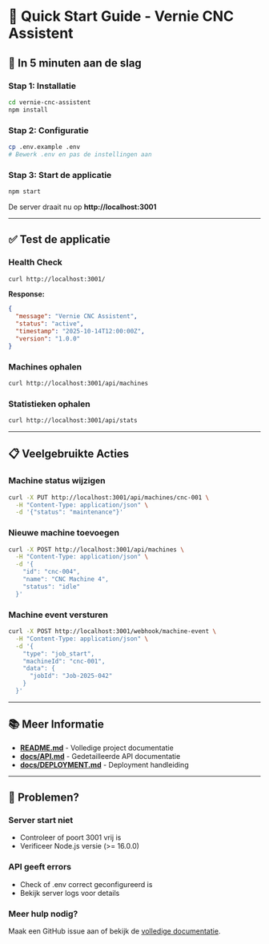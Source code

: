 # 🎯 Quick Start Guide - Vernie CNC Assistent

## 🚀 In 5 minuten aan de slag

### Stap 1: Installatie
```bash
cd vernie-cnc-assistent
npm install
```

### Stap 2: Configuratie
```bash
cp .env.example .env
# Bewerk .env en pas de instellingen aan
```

### Stap 3: Start de applicatie
```bash
npm start
```

De server draait nu op **http://localhost:3001**

---

## ✅ Test de applicatie

### Health Check
```bash
curl http://localhost:3001/
```

**Response:**
```json
{
  "message": "Vernie CNC Assistent",
  "status": "active",
  "timestamp": "2025-10-14T12:00:00Z",
  "version": "1.0.0"
}
```

### Machines ophalen
```bash
curl http://localhost:3001/api/machines
```

### Statistieken ophalen
```bash
curl http://localhost:3001/api/stats
```

---

## 📋 Veelgebruikte Acties

### Machine status wijzigen
```bash
curl -X PUT http://localhost:3001/api/machines/cnc-001 \
  -H "Content-Type: application/json" \
  -d '{"status": "maintenance"}'
```

### Nieuwe machine toevoegen
```bash
curl -X POST http://localhost:3001/api/machines \
  -H "Content-Type: application/json" \
  -d '{
    "id": "cnc-004",
    "name": "CNC Machine 4",
    "status": "idle"
  }'
```

### Machine event versturen
```bash
curl -X POST http://localhost:3001/webhook/machine-event \
  -H "Content-Type: application/json" \
  -d '{
    "type": "job_start",
    "machineId": "cnc-001",
    "data": {
      "jobId": "Job-2025-042"
    }
  }'
```

---

## 📚 Meer Informatie

- **[README.md](README.md)** - Volledige project documentatie
- **[docs/API.md](docs/API.md)** - Gedetailleerde API documentatie
- **[docs/DEPLOYMENT.md](docs/DEPLOYMENT.md)** - Deployment handleiding

---

## 🐛 Problemen?

### Server start niet
- Controleer of poort 3001 vrij is
- Verificeer Node.js versie (>= 16.0.0)

### API geeft errors
- Check of .env correct geconfigureerd is
- Bekijk server logs voor details

### Meer hulp nodig?
Maak een GitHub issue aan of bekijk de [volledige documentatie](README.md).
